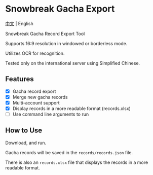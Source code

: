 # Snowbreak Gacha Export

[中文](../README.md) | English

Snowbreak Gacha Record Export Tool

Supports 16:9 resolution in windowed or borderless mode.

Utilizes OCR for recognition.

Tested only on the international server using Simplified Chinese.

## Features

- [x] Gacha record export
- [x] Merge new gacha records
- [x] Multi-account support
- [x] Display records in a more readable format (records.xlsx)
- [ ] Use command line arguments to run

## How to Use

Download, and run.

Gacha records will be saved in the `records/records.json` file.

There is also an `records.xlsx` file that displays the records in a more readable format.
